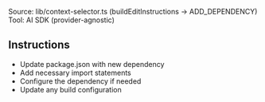 Source: lib/context-selector.ts (buildEditInstructions → ADD_DEPENDENCY)
Tool: AI SDK (provider-agnostic)

## Instructions
- Update package.json with new dependency
- Add necessary import statements
- Configure the dependency if needed
- Update any build configuration

